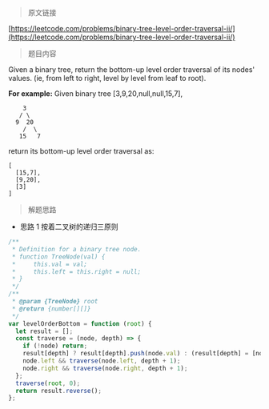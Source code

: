 <!--
 * @Author: FBB
 * @Date: 2020-04-21 21:09:55
 * @LastEditors: FBB
 * @LastEditTime: 2020-04-21 21:15:04
 * @Description:
 -->

> 原文链接

[https://leetcode.com/problems/binary-tree-level-order-traversal-ii/](https://leetcode.com/problems/binary-tree-level-order-traversal-ii/)

> 题目内容

Given a binary tree, return the bottom-up level order traversal of its nodes' values. (ie, from left to right, level by level from leaf to root).

**For example:**
Given binary tree [3,9,20,null,null,15,7],

```
    3
   / \
  9  20
    /  \
   15   7
```

return its bottom-up level order traversal as:

```
[
  [15,7],
  [9,20],
  [3]
]
```

> 解题思路

- 思路 1
  按着二叉树的递归三原则

```js
/**
 * Definition for a binary tree node.
 * function TreeNode(val) {
 *     this.val = val;
 *     this.left = this.right = null;
 * }
 */
/**
 * @param {TreeNode} root
 * @return {number[][]}
 */
var levelOrderBottom = function (root) {
  let result = [];
  const traverse = (node, depth) => {
    if (!node) return;
    result[depth] ? result[depth].push(node.val) : (result[depth] = [node.val]);
    node.left && traverse(node.left, depth + 1);
    node.right && traverse(node.right, depth + 1);
  };
  traverse(root, 0);
  return result.reverse();
};
```
